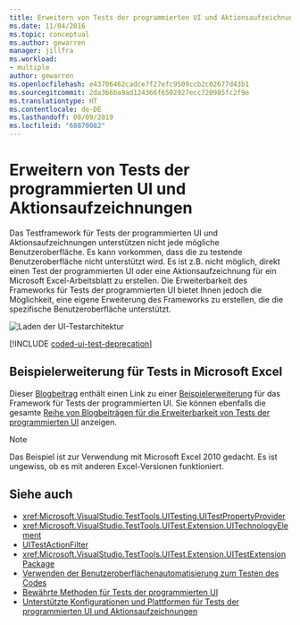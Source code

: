 ```yaml
---
title: Erweitern von Tests der programmierten UI und Aktionsaufzeichnungen
ms.date: 11/04/2016
ms.topic: conceptual
ms.author: gewarren
manager: jillfra
ms.workload:
- multiple
author: gewarren
ms.openlocfilehash: e43706462cadce7f27efc9509ccb2c02677d43b1
ms.sourcegitcommit: 2da366ba9ad124366f6502927ecc720985fc2f9e
ms.translationtype: HT
ms.contentlocale: de-DE
ms.lasthandoff: 08/09/2019
ms.locfileid: "68870082"
---
```

# <a name="extend-coded-ui-tests-and-action-recordings"></a>Erweitern von Tests der programmierten UI und Aktionsaufzeichnungen

Das Testframework für Tests der programmierten UI und Aktionsaufzeichnungen unterstützen nicht jede mögliche Benutzeroberfläche. Es kann vorkommen, dass die zu testende Benutzeroberfläche nicht unterstützt wird. Es ist z.B. nicht möglich, direkt einen Test der programmierten UI oder eine Aktionsaufzeichnung für ein Microsoft Excel-Arbeitsblatt zu erstellen. Die Erweiterbarkeit des Frameworks für Tests der programmierten UI bietet Ihnen jedoch die Möglichkeit, eine eigene Erweiterung des Frameworks zu erstellen, die die spezifische Benutzeroberfläche unterstützt.

![Laden der UI-Testarchitektur](../test/media/ui_testarch.png)

[!INCLUDE [coded-ui-test-deprecation](includes/coded-ui-test-deprecation.md)]

## <a name="sample-extension-to-test-microsoft-excel"></a>Beispielerweiterung für Tests in Microsoft Excel

Dieser [Blogbeitrag](https://blogs.msdn.microsoft.com/gautamg/2010/01/05/3-introducing-sample-excel-extension/) enthält einen Link zu einer [Beispielerweiterung](https://msdnshared.blob.core.windows.net/media/MSDNBlogsFS/prod.evol.blogs.msdn.com/CommunityServer.Components.PostAttachments/00/09/94/38/24/ExcelPluginSample.zip) für das Framework für Tests der programmierten UI. Sie können ebenfalls die gesamte [Reihe von Blogbeiträgen für die Erweiterbarkeit von Tests der programmierten UI](https://blogs.msdn.microsoft.com/gautamg/2010/01/05/series-on-coded-ui-test-extensibility/) anzeigen.

> [!NOTE]
> Das Beispiel ist zur Verwendung mit Microsoft Excel 2010 gedacht. Es ist ungewiss, ob es mit anderen Excel-Versionen funktioniert.

## <a name="see-also"></a>Siehe auch

- <xref:Microsoft.VisualStudio.TestTools.UITesting.UITestPropertyProvider>
- <xref:Microsoft.VisualStudio.TestTools.UITest.Extension.UITechnologyElement>
- [UITestActionFilter](/previous-versions/visualstudio/visual-studio-2012/dd985757(v=vs.110))
- <xref:Microsoft.VisualStudio.TestTools.UITest.Extension.UITestExtensionPackage>
- [Verwenden der Benutzeroberflächenautomatisierung zum Testen des Codes](../test/use-ui-automation-to-test-your-code.md)
- [Bewährte Methoden für Tests der programmierten UI](../test/best-practices-for-coded-ui-tests.md)
- [Unterstützte Konfigurationen und Plattformen für Tests der programmierten UI und Aktionsaufzeichnungen](../test/supported-configurations-and-platforms-for-coded-ui-tests-and-action-recordings.md)